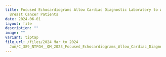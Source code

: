 ```yaml
---
title: Focused Echocardiograms Allow Cardiac Diagnostic Laboratory to Accom More
  Breast Cancer Patients
date: 2024-06-01
layout: file
description: ""
image: ""
variant: tiptap
file_url: /files/2024 Mar to 2024
  Jun/C_389_NTFGH__QM_2023_Focused_Echocardiograms_Allow_Cardiac_Diagnostic_Laboratory_To_Accommodate_More_Breast_Cancer_Patients.pdf
---
```

